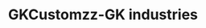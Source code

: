---
title: "GKCustomzz-GK industries"
url: /changanacherry/gkcustomzz-gk-industries/
shop: car parts
---